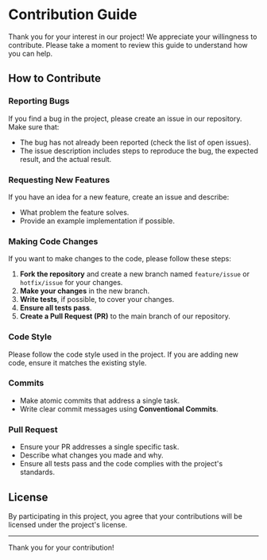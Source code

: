 # Contribution Guide

Thank you for your interest in our project! We appreciate your willingness to contribute. Please take a moment to review this guide to understand how you can help.

## How to Contribute

### Reporting Bugs

If you find a bug in the project, please create an issue in our repository. Make sure that:
- The bug has not already been reported (check the list of open issues).
- The issue description includes steps to reproduce the bug, the expected result, and the actual result.

### Requesting New Features

If you have an idea for a new feature, create an issue and describe:
- What problem the feature solves.
- Provide an example implementation if possible.

### Making Code Changes

If you want to make changes to the code, please follow these steps:

1. **Fork the repository** and create a new branch named `feature/issue` or `hotfix/issue` for your changes.
2. **Make your changes** in the new branch.
3. **Write tests**, if possible, to cover your changes.
4. **Ensure all tests pass**.
5. **Create a Pull Request (PR)** to the main branch of our repository.

### Code Style

Please follow the code style used in the project. If you are adding new code, ensure it matches the existing style.

### Commits

- Make atomic commits that address a single task.
- Write clear commit messages using **Conventional Commits**.

### Pull Request

- Ensure your PR addresses a single specific task.
- Describe what changes you made and why.
- Ensure all tests pass and the code complies with the project's standards.

## License

By participating in this project, you agree that your contributions will be licensed under the project's license.

---

Thank you for your contribution!
